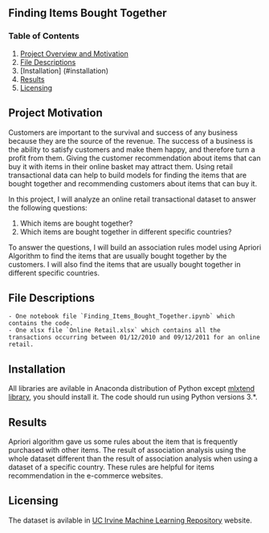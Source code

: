 ## Finding Items Bought Together

### Table of Contents

1. [Project Overview and Motivation](#motivation)
2. [File Descriptions](#files)
3. [Installation] (#installation)
4. [Results](#results)
5. [Licensing](#licensing)


## Project Motivation<a name="motivation"></a>
Customers are important to the survival and success of any business because they are the source of the revenue. The success of a business is the ability to satisfy customers and make them happy, and therefore turn a profit from them. Giving the customer recommendation about items that can buy it with items in their online basket may attract them. Using retail transactional data can help to build models for finding the items that are bought together and recommending customers about items that can buy it. 

In this project, I will analyze an online retail transactional dataset to answer the following questions:
1. Which items are bought together?
2. Which items are bought together in different specific countries?

To answer the questions, I will build an association rules model using Apriori Algorithm to find the items that are usually bought together by the customers. I will also find the items that are usually bought together in different specific countries.

## File Descriptions <a name="files"></a>
	- One notebook file `Finding_Items_Bought_Together.ipynb` which contains the code. 
	- One xlsx file `Online Retail.xlsx` which contains all the transactions occurring between 01/12/2010 and 09/12/2011 for an online retail.
	
## Installation <a name="installation"></a>
All libraries are avilable in Anaconda distribution of Python except [mlxtend library](http://rasbt.github.io/mlxtend/installation/), you should install it. The code should run using Python versions 3.*.
 
## Results<a name="results"></a>
Apriori algorithm gave us some rules about the item that is frequently purchased with other items. The result of association analysis using the whole dataset different than the result of association analysis when using a dataset of a specific country. These rules are helpful for items recommendation in the e-commerce websites.

## Licensing <a name="licensing"></a>
The dataset is avilable in [UC Irvine Machine Learning Repository](https://archive.ics.uci.edu/ml/datasets/Online+Retail) website. 